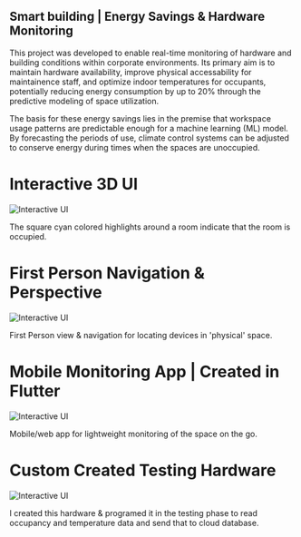## Smart building | Energy Savings & Hardware Monitoring ##
This project was developed to enable real-time monitoring of 
hardware and building conditions within corporate environments. 
Its primary aim is to maintain hardware availability, improve 
physical accessability for maintainence staff, and optimize 
indoor temperatures for occupants, potentially reducing 
energy consumption by up to 20% through the predictive modeling 
of space utilization.

The basis for these energy savings lies in the premise that 
workspace usage patterns are predictable enough for a machine 
learning (ML) model. By forecasting the periods of use, climate 
control systems can be adjusted to conserve energy during times 
when the spaces are unoccupied.

# Interactive 3D UI
![Interactive UI](https://github.com/Nice-Take/sentient_project/blob/master/images/graphing_implemented.png)

The square cyan colored highlights around a room indicate that the room is occupied.


# First Person Navigation & Perspective
![Interactive UI](https://github.com/Nice-Take/sentient_project/blob/master/images/interior_UE_RealTimeRender_1.jpg)

First Person view & navigation for locating devices in 'physical' space.


# Mobile Monitoring App | Created in Flutter
![Interactive UI](https://github.com/Nice-Take/sentient_project/blob/master/images/Chart_for_UE_from_flutter.png)

Mobile/web app for lightweight monitoring of the space on the go.


# Custom Created Testing Hardware
![Interactive UI](https://github.com/Nice-Take/sentient_project/blob/master/images/esp_hardware.jpg)

I created this hardware & programed it in the testing phase to read occupancy and temperature data and send that to cloud database.
